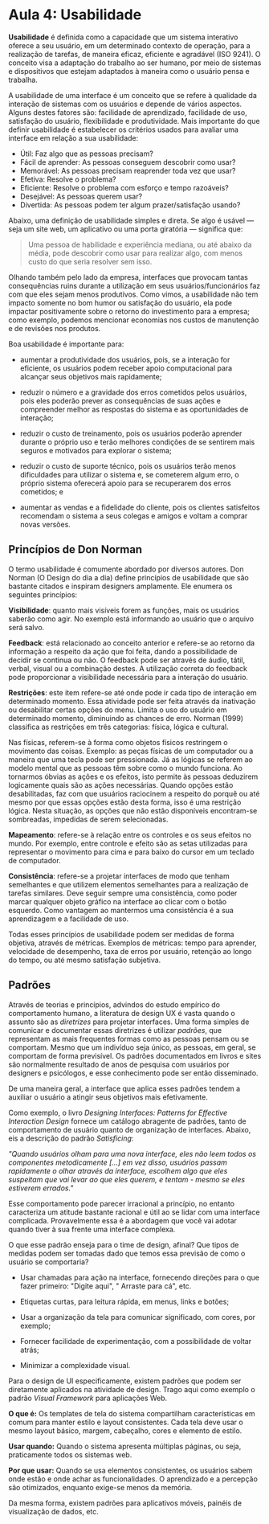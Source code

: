 # Aula 4: Usabilidade

**Usabilidade** é definida como a capacidade que um sistema interativo oferece a seu usuário, em um determinado contexto de operação, para a realização de tarefas, de maneira eficaz, eficiente e agradável (ISO 9241). O conceito visa a adaptação do trabalho ao ser humano, por meio de sistemas e dispositivos que estejam adaptados à maneira como o usuário pensa e trabalha.

A usabilidade de uma interface é um conceito que se refere à qualidade da interação de sistemas com os usuários e depende de vários aspectos. Alguns destes fatores são: facilidade de aprendizado, facilidade de uso, satisfação do usuário, flexibilidade e produtividade. Mais importante do que definir usabilidade é estabelecer os critérios usados para avaliar uma interface em relação a sua usabilidade:

* Útil: Faz algo que as pessoas precisam?
* Fácil de aprender: As pessoas conseguem descobrir como usar?
* Memorável: As pessoas precisam reaprender toda vez que usar?
* Efetiva: Resolve o problema?
* Eficiente: Resolve o problema com esforço e tempo razoáveis?
* Desejável: As pessoas querem usar?
* Divertida: As pessoas podem ter algum prazer/satisfação usando?

Abaixo, uma definição de usabilidade simples e direta. Se algo é usável — seja um site web, um aplicativo ou uma porta giratória — significa que:

> Uma pessoa de habilidade e experiência mediana, ou até abaixo da média, pode descobrir como usar para realizar algo, com menos custo do que seria resolver sem isso.

Olhando também pelo lado da empresa, interfaces que provocam tantas consequências ruins durante a utilização em seus usuários/funcionários faz com que eles sejam menos produtivos. Como vimos, a usabilidade não tem impacto somente no bom humor ou satisfação do usuário, ela pode impactar positivamente sobre o retorno do investimento para a empresa; como exemplo, podemos mencionar economias nos custos de manutenção e de revisões nos produtos.

Boa usabilidade é importante para:

* aumentar a produtividade dos usuários, pois, se a interação for eficiente, os usuários podem receber apoio computacional para alcançar seus objetivos mais rapidamente;

* reduzir o número e a gravidade dos erros cometidos pelos usuários, pois eles poderão prever as consequências de suas ações e compreender melhor as respostas do sistema e as oportunidades de interação;

* reduzir o custo de treinamento, pois os usuários poderão aprender durante o próprio uso e terão melhores condições de se sentirem mais seguros e motivados para explorar o sistema;

* reduzir o custo de suporte técnico, pois os usuários terão menos dificuldades para utilizar o sistema e, se cometerem algum erro, o próprio sistema oferecerá apoio para se recuperarem dos erros cometidos; e

* aumentar as vendas e a fidelidade do cliente, pois os clientes satisfeitos recomendam o sistema a seus colegas e amigos e voltam a comprar novas versões.

## Princípios de Don Norman

O termo usabilidade é comumente abordado por diversos autores. Don Norman  (O Design do dia a dia) define princípios de usabilidade que são bastante citados e inspiram designers amplamente. Ele enumera os seguintes princípios:

**Visibilidade**: quanto mais visíveis forem as funções, mais os usuários saberão como agir. No exemplo está informando ao usuário que o arquivo será salvo.

**Feedback**: está relacionado ao conceito anterior e refere-se ao retorno da informação a respeito da ação que foi feita, dando a possibilidade de decidir se continua ou não. O feedback pode ser através de áudio, tátil, verbal, visual ou a combinação destes. A utilização correta do feedback pode proporcionar a visibilidade necessária para a interação do usuário. 

**Restrições**: este item refere-se até onde pode ir cada tipo de interação em determinado momento. Essa atividade pode ser feita através da inativação ou desabilitar certas opções do menu. Limita o uso do usuário em determinado momento, diminuindo as chances de erro. Norman (1999) classifica as restrições em três categorias: física, lógica e cultural. 

Nas físicas, referem-se à forma como objetos físicos restringem o movimento das coisas. Exemplo: as peças físicas de um computador ou a maneira que uma tecla pode ser pressionada. Já as lógicas se referem ao modelo mental que as pessoas têm sobre como o mundo funciona. Ao tornarmos óbvias as ações e os efeitos, isto permite às pessoas deduzirem logicamente quais são as ações necessárias. Quando opções estão desabilitadas, faz com que usuários raciocinem a respeito do porquê ou até mesmo por que essas opções estão desta forma, isso é uma restrição lógica. Nesta situação, as opções que não estão disponíveis encontram-se sombreadas, impedidas de serem selecionadas.

**Mapeamento**: refere-se à relação entre os controles e os seus efeitos no mundo. Por exemplo, entre controle e efeito são as setas utilizadas para representar o movimento para cima e para baixo do cursor em um teclado de computador.

**Consistência**: refere-se a projetar interfaces de modo que tenham semelhantes e que utilizem elementos semelhantes para a realização de tarefas similares. Deve seguir sempre uma consistência, como poder marcar qualquer objeto gráfico na interface ao clicar com o botão esquerdo. Como vantagem ao mantermos uma consistência é a sua aprendizagem e a facilidade de uso.

Todas esses princípios de usabilidade podem ser medidas de forma objetiva, através de métricas. Exemplos de métricas: tempo para aprender, velocidade de desempenho, taxa de erros por usuário, retenção ao longo do tempo, ou até mesmo satisfação subjetiva.


## Padrões

Através de teorias e princípios, advindos do estudo empírico do comportamento humano, a literatura de design UX é vasta quando o assunto são as *diretrizes* para projetar interfaces. Uma forma simples de comunicar e documentar essas diretrizes é utilizar *padrões*, que representam as mais frequentes formas como as pessoas pensam ou se comportam. Mesmo que um indivíduo seja único, as pessoas, em geral, se comportam de forma previsível. Os padrões documentados em livros e sites são normalmente resultado de anos de pesquisa com usuários por designers e psicólogos, e esse conhecimento pode ser então disseminado.

De uma maneira geral, a interface que aplica esses padrões tendem a auxiliar o usuário a atingir seus objetivos mais efetivamente.

Como exemplo, o livro *Designing Interfaces: Patterns for Effective Interaction Design* fornece um catálogo abragente de padrões, tanto de comportamento de usuário quanto de organização de interfaces. Abaixo, eis a descrição do padrão *Satisficing*:

*"Quando usuários olham para uma nova interface, eles não leem todos os componentes metodicamente [...] em vez disso, usuários passam rapidamente o olhar através da interface, escolhem algo que eles suspeitam que vai levar ao que eles querem, e tentam - mesmo se eles estiverem errados."*

Esse comportamento pode parecer irracional a princípio, no entanto caracteriza um atitude bastante racional e útil ao se lidar com uma interface complicada. Provavelmente essa é a abordagem que você vai adotar quando tiver à sua frente uma interface complexa. 

O que esse padrão enseja para o time de design, afinal? Que tipos de medidas podem ser tomadas dado que temos essa previsão de como o usuário se comportaria?

* Usar chamadas para ação na interface, fornecendo direções para o que fazer primeiro: "Digite aqui", " Arraste para cá", etc.

* Etiquetas curtas, para leitura rápida, em menus, links e botões;

* Usar a organização da tela para comunicar significado, com cores, por exemplo;

* Fornecer facilidade de experimentação, com a possibilidade de voltar atrás;

* Minimizar a complexidade visual.

Para o design de UI especificamente, existem padrões que podem ser diretamente aplicados na atividade de design. Trago aqui como exemplo o padrão *Visual Framework* para aplicações Web.

**O que é:** Os templates de tela do sistema compartilham características em comum para manter estilo e layout consistentes. Cada tela deve usar o mesmo layout básico, margem, cabeçalho, cores e elemento de estilo.

**Usar quando:** Quando o sistema apresenta múltiplas páginas, ou seja, praticamente todos os sistemas web.

**Por que usar:** Quando se usa elementos consistentes, os usuários sabem onde estão e onde achar as funcionalidades. O aprendizado e a percepção são otimizados, enquanto exige-se menos da memória.

Da mesma forma, existem padrões para aplicativos móveis, painéis de visualização de dados, etc.